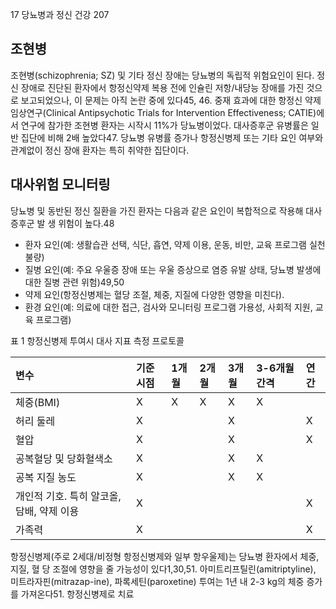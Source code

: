 17 당뇨병과 정신 건강
207

## 조현병

조현병(schizophrenia; SZ) 및 기타 정신 장애는 당뇨병의 독립적 위험요인이 된다. 정신 장애로 진단된 환자에서 항정신약제 복용 전에 인슐린 저항/내당능 장애를 가진 것으로 보고되었으나, 이 문제는 아직 논란 중에 있다45, 46. 중재 효과에 대한 항정신 약제 임상연구(Clinical Antipsychotic Trials for Intervention Effectiveness; CATIE)에서 연구에 참가한 조현병 환자는 시작시 11%가 당뇨병이었다. 대사증후군 유병률은 일반 집단에 비해 2배 높았다47. 당뇨병 유병률 증가나 항정신병제 또는 기타 요인 여부와 관계없이 정신 장애 환자는 특히 취약한 집단이다.

## 대사위험 모니터링

당뇨병 및 동반된 정신 질환을 가진 환자는 다음과 같은 요인이 복합적으로 작용해 대사증후군 발 생 위험이 높다.48

- 환자 요인(예: 생활습관 선택, 식단, 흡연, 약제 이용, 운동, 비만, 교육 프로그램 실천 불량)
- 질병 요인(예: 주요 우울증 장애 또는 우울 증상으로 염증 유발 상태, 당뇨병 발생에 대한 질병 관련 위험)49,50
- 약제 요인(항정신병제는 혈당 조절, 체중, 지질에 다양한 영향을 미친다).
- 환경 요인(예: 의료에 대한 접근, 검사와 모니터링 프로그램 가용성, 사회적 지원, 교육 프로그램)

표 1 항정신병제 투여시 대사 지표 측정 프로토콜

| 변수 | 기준시점 | 1개월 | 2개월 | 3개월 | 3-6개월 간격 | 연간 |
| :------------------------------- | :------- | :---- | :---- | :---- | :---------- | :--- |
| 체중(BMI) | X | X | X | X | X | |
| 허리 둘레 | X | | | X | | X |
| 혈압 | X | | | X | | X |
| 공복혈당 및 당화혈색소 | X | | | X | X | |
| 공복 지질 농도 | X | | | X | X | |
| 개인적 기호. 특히 알코올, 담배, 약제 이용 | X | | | | | X |
| 가족력 | X | | | | | X |

항정신병제(주로 2세대/비정형 항정신병제와 일부 항우울제)는 당뇨병 환자에서 체중, 지질, 혈 당 조절에 영향을 줄 가능성이 있다1,30,51. 아미트리프틸린(amitriptyline), 미트라자핀(mitrazap-ine), 파록세틴(paroxetine) 투여는 1년 내 2-3 kg의 체중 증가를 가져온다51. 항정신병제로 치료